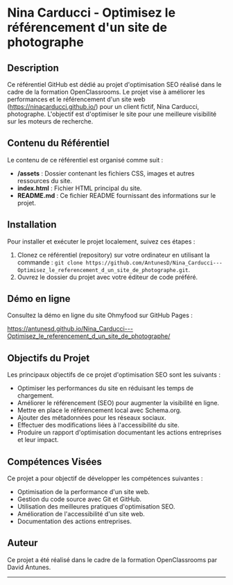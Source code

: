# Nina Carducci - Optimisez le référencement d'un site de photographe

## Description

Ce référentiel GitHub est dédié au projet d'optimisation SEO réalisé dans le cadre de la formation OpenClassrooms. Le projet vise à améliorer les performances et le référencement d'un site web (https://ninacarducci.github.io/) pour un client fictif, Nina Carducci, photographe. L'objectif est d'optimiser le site pour une meilleure visibilité sur les moteurs de recherche.

## Contenu du Référentiel

Le contenu de ce référentiel est organisé comme suit :

- **/assets** : Dossier contenant les fichiers CSS, images et autres ressources du site.
- **index.html** : Fichier HTML principal du site.
- **README.md** : Ce fichier README fournissant des informations sur le projet.

## Installation

Pour installer et exécuter le projet localement, suivez ces étapes :

1. Clonez ce référentiel (repository) sur votre ordinateur en utilisant la commande : `git clone https://github.com/AntunesD/Nina_Carducci---Optimisez_le_referencement_d_un_site_de_photographe.git`.
2. Ouvrez le dossier du projet avec votre éditeur de code préféré.

## Démo en ligne

Consultez la démo en ligne du site Ohmyfood sur GitHub Pages :

https://antunesd.github.io/Nina_Carducci---Optimisez_le_referencement_d_un_site_de_photographe/

## Objectifs du Projet

Les principaux objectifs de ce projet d'optimisation SEO sont les suivants :

- Optimiser les performances du site en réduisant les temps de chargement.
- Améliorer le référencement (SEO) pour augmenter la visibilité en ligne.
- Mettre en place le référencement local avec Schema.org.
- Ajouter des métadonnées pour les réseaux sociaux.
- Effectuer des modifications liées à l'accessibilité du site.
- Produire un rapport d'optimisation documentant les actions entreprises et leur impact.

## Compétences Visées

Ce projet a pour objectif de développer les compétences suivantes :

- Optimisation de la performance d'un site web.
- Gestion du code source avec Git et GitHub.
- Utilisation des meilleures pratiques d'optimisation SEO.
- Amélioration de l'accessibilité d'un site web.
- Documentation des actions entreprises.

## Auteur

Ce projet a été réalisé dans le cadre de la formation OpenClassrooms par David Antunes.

---
